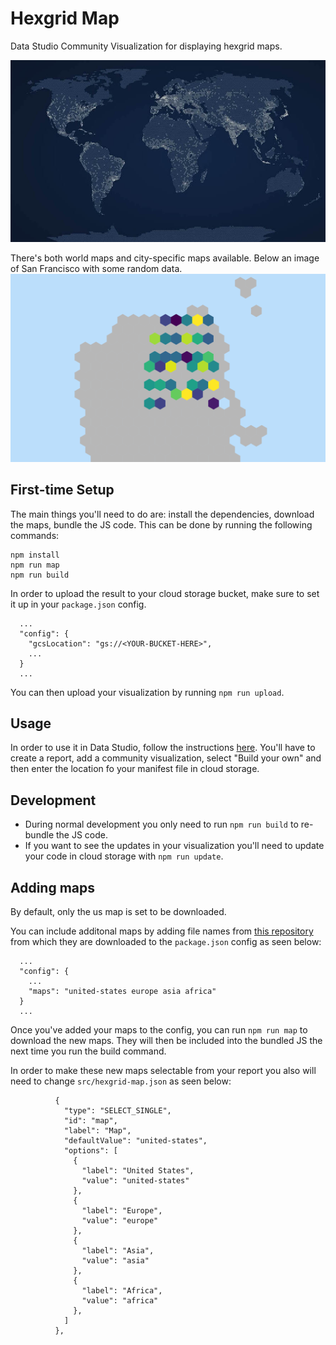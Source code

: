 # Hexgrid Map
Data Studio Community Visualization for displaying hexgrid maps.

![worldmap](https://github.com/asparagus/hexgrid-map/blob/master/img/world.jpg?raw=true)

There's both world maps and city-specific maps available. Below an image of San Francisco with some random data.
![sf](https://github.com/asparagus/hexgrid-map/blob/master/img/sf.png?raw=true)

## First-time Setup
The main things you'll need to do are: install the dependencies, download the maps, bundle the JS code. This can be done by running the following commands:

```
npm install
npm run map
npm run build
```

In order to upload the result to your cloud storage bucket, make sure to set it up in your `package.json` config.
```
  ...
  "config": {
    "gcsLocation": "gs://<YOUR-BUCKET-HERE>",
    ...
  }
  ...
```

You can then upload your visualization by running `npm run upload`.

## Usage
In order to use it in Data Studio, follow the instructions [here](https://codelabs.developers.google.com/codelabs/community-visualization/#10). You'll have to create a report, add a community visualization, select "Build your own" and then enter the location fo your manifest file in cloud storage.

## Development
- During normal development you only need to run `npm run build` to re-bundle the JS code.
- If you want to see the updates in your visualization you'll need to update your code in cloud storage with `npm run update`.

## Adding maps
By default, only the us map is set to be downloaded.

You can include additonal maps by adding file names from [this repository](https://github.com/codeforgermany/click_that_hood/tree/main/public/data) from which they are downloaded to the `package.json` config as seen below:

```
  ...
  "config": {
    ...
    "maps": "united-states europe asia africa"
  }
  ...
```

Once you've added your maps to the config, you can run `npm run map` to download the new maps. They will then be included into the bundled JS the next time you run the build command.

In order to make these new maps selectable from your report you also will need to change `src/hexgrid-map.json` as seen below:

```
          {
            "type": "SELECT_SINGLE",
            "id": "map",
            "label": "Map",
            "defaultValue": "united-states",
            "options": [
              {
                "label": "United States",
                "value": "united-states"
              },
              {
                "label": "Europe",
                "value": "europe"
              },
              {
                "label": "Asia",
                "value": "asia"
              },
              {
                "label": "Africa",
                "value": "africa"
              },
            ]
          },
```
